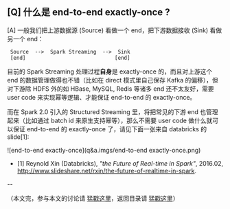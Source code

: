 ## [Q] 什么是 end-to-end exactly-once ?
[A] 一般我们把上游数据源 (Source) 看做一个 end，把下游数据接收 (Sink) 看做另一个 end：

```
 Source  -->  Spark Streaming  -->  Sink
 [end]                             [end]

```

目前的 Spark Streaming 处理过程**自身**是 exactly-once 的，而且对上游这个 end 的数据管理做得也不错（比如在 direct 模式里自己保存 Kafka 的偏移），但对下游除 HDFS 外的如 HBase, MySQL, Redis 等诸多 end 还不太友好，需要 user code 来实现幂等逻辑、才能保证 end-to-end 的 exactly-once。

而在 Spark 2.0 引入的 Structured Streaming 里，将把常见的下游 end 也管理起来（比如通过 batch id 来原生支持幂等），那么不需要 user code 做什么就可以保证 end-to-end 的 exactly-once 了，请见下面一张来自 databricks 的 slide[1]:

 ![end-to-end exactly-once](q&a.imgs/end-to-end exactly-once.png)


- [1] Reynold Xin (Databricks), *"the Future of Real-time in Spark"*, 2016.02, http://www.slideshare.net/rxin/the-future-of-realtime-in-spark.

--

（本文完，参与本文的讨论请 [猛戳这里](https://github.com/lw-lin/CoolplaySpark/issues/25)，返回目录请 [猛戳这里](readme.md)）
